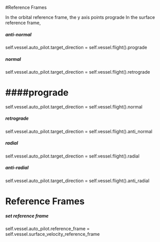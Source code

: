 #Reference Frames

In the orbital reference frame, the y axis points prograde
In the surface reference frame,  







##### anti-normal
self.vessel.auto_pilot.target_direction = self.vessel.flight().prograde
##### normal
self.vessel.auto_pilot.target_direction = self.vessel.flight().retrograde
# ####prograde
self.vessel.auto_pilot.target_direction = self.vessel.flight().normal
##### retrograde
self.vessel.auto_pilot.target_direction = self.vessel.flight().anti_normal
##### radial
self.vessel.auto_pilot.target_direction = self.vessel.flight().radial
##### anti-radial
self.vessel.auto_pilot.target_direction = self.vessel.flight().anti_radial



# Reference Frames

##### set reference frame
self.vessel.auto_pilot.reference_frame = self.vessel.surface_velocity_reference_frame